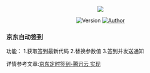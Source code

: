 <p align="center">
    <img src="https://cdn.jsdelivr.net/gh/ruicky/ruicky.github.io/2020/06/05/jd_sign_bot/0.png">
</p>

<p align="center">
    <img alt="Version" src="https://img.shields.io/badge/release-0.0.1-blue"/>
    <a href="https://github.com/ruicky">
        <img alt="Author" src="https://img.shields.io/badge/author-fulade-blueviolet"/>
    </a>
</p>

### 京东自动签到
功能：
1.获取签到最新代码
2.替换参数值 
3.签到并发送通知

详情参考文章:[京东定时签到-腾讯云 实现](https://ruicky.me/2020/06/05/jd-sign/)



